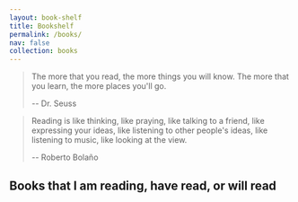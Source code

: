 ```yaml
---
layout: book-shelf
title: Bookshelf
permalink: /books/
nav: false
collection: books
---
```


> The more that you read, the more things you will know. The more that you learn, the more places you'll go.
>
> -- Dr. Seuss

> Reading is like thinking, like praying, like talking to a friend, like expressing your ideas, like listening to other people's ideas, like listening to music, like looking at the view.
>
> -- Roberto Bolaño

## Books that I am reading, have read, or will read
